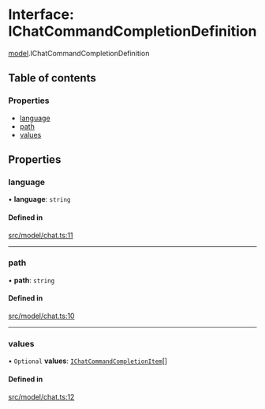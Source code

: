 # Interface: IChatCommandCompletionDefinition

[model](../modules/model.md).IChatCommandCompletionDefinition

## Table of contents

### Properties

- [language](model.IChatCommandCompletionDefinition.md#language)
- [path](model.IChatCommandCompletionDefinition.md#path)
- [values](model.IChatCommandCompletionDefinition.md#values)

## Properties

### language

• **language**: `string`

#### Defined in

[src/model/chat.ts:11](https://github.com/gethubai/hubai-core/blob/43abc4a/src/model/chat.ts#L11)

___

### path

• **path**: `string`

#### Defined in

[src/model/chat.ts:10](https://github.com/gethubai/hubai-core/blob/43abc4a/src/model/chat.ts#L10)

___

### values

• `Optional` **values**: [`IChatCommandCompletionItem`](model.IChatCommandCompletionItem.md)[]

#### Defined in

[src/model/chat.ts:12](https://github.com/gethubai/hubai-core/blob/43abc4a/src/model/chat.ts#L12)
